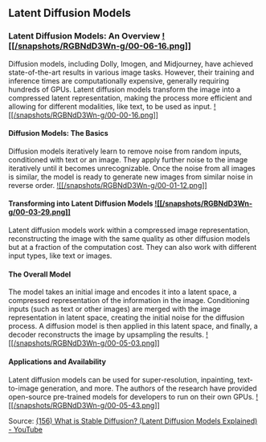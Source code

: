 ## Latent Diffusion Models
### Latent Diffusion Models: An Overview [![[/snapshots/RGBNdD3Wn-g/00-06-16.png]]](<https://youtu.be/RGBNdD3Wn-g?t=374s>)
Diffusion models, including Dolly, Imogen, and Midjourney, have achieved state-of-the-art results in various image tasks. However, their training and inference times are computationally expensive, generally requiring hundreds of GPUs. Latent diffusion models transform the image into a compressed latent representation, making the process more efficient and allowing for different modalities, like text, to be used as input. [![[/snapshots/RGBNdD3Wn-g/00-00-16.png]]](<https://youtu.be/RGBNdD3Wn-g?t=14s>)

#### Diffusion Models: The Basics
Diffusion models iteratively learn to remove noise from random inputs, conditioned with text or an image. They apply further noise to the image iteratively until it becomes unrecognizable. Once the noise from all images is similar, the model is ready to generate new images from similar noise in reverse order. [![[/snapshots/RGBNdD3Wn-g/00-01-12.png]]](<https://youtu.be/RGBNdD3Wn-g?t=70s>)

#### Transforming into Latent Diffusion Models [![[/snapshots/RGBNdD3Wn-g/00-03-29.png]]](<https://youtu.be/RGBNdD3Wn-g?t=207s>)
Latent diffusion models work within a compressed image representation, reconstructing the image with the same quality as other diffusion models but at a fraction of the computation cost. They can also work with different input types, like text or images. 

#### The Overall Model
The model takes an initial image and encodes it into a latent space, a compressed representation of the information in the image. Conditioning inputs (such as text or other images) are merged with the image representation in latent space, creating the initial noise for the diffusion process. A diffusion model is then applied in this latent space, and finally, a decoder reconstructs the image by upsampling the results. [![[/snapshots/RGBNdD3Wn-g/00-05-03.png]]](<https://youtu.be/RGBNdD3Wn-g?t=300s>)

#### Applications and Availability
Latent diffusion models can be used for super-resolution, inpainting, text-to-image generation, and more. The authors of the research have provided open-source pre-trained models for developers to run on their own GPUs. [![[/snapshots/RGBNdD3Wn-g/00-05-43.png]]](<https://youtu.be/RGBNdD3Wn-g?t=340s>)

Source: [(156) What is Stable Diffusion? (Latent Diffusion Models Explained) - YouTube](https://www.youtube.com/watch?v=RGBNdD3Wn-g)
